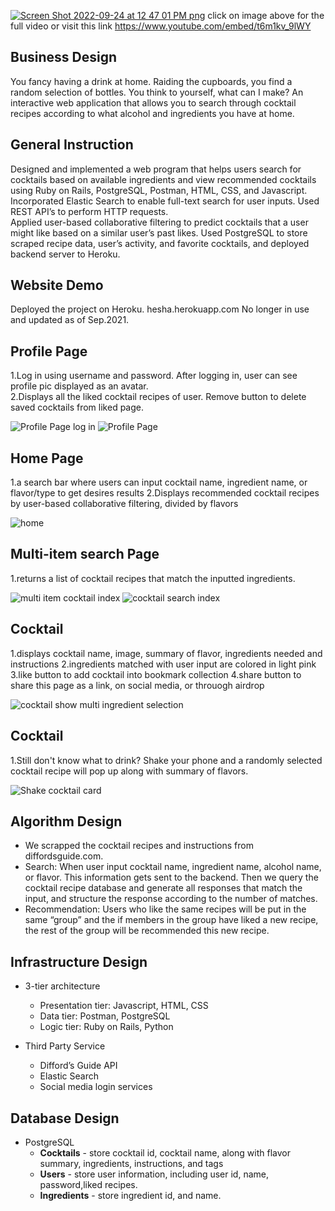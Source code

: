 [![Screen Shot 2022-09-24 at 12 47 01 PM png](https://user-images.githubusercontent.com/71961955/192116058-29259615-6fa8-4a31-bf71-ab7a9673ad0e.png)](https://www.youtube.com/embed/t6m1kv_9lWY)
click on image above for the full video or visit this link https://www.youtube.com/embed/t6m1kv_9lWY
## Business Design
You fancy having a drink at home. Raiding the cupboards, you find a random selection of bottles. You think to yourself, what can I make?
An interactive web application that allows you to search through cocktail recipes according to what alcohol and ingredients you have at home.

## General Instruction
 Designed and implemented a web program that helps users search for cocktails based on available ingredients and view recommended cocktails using Ruby on Rails, PostgreSQL, Postman, HTML, CSS, and Javascript.
  Incorporated Elastic Search to enable full-text search for user inputs. Used REST API’s to perform HTTP requests.	 	
Applied user-based collaborative filtering to predict cocktails that a user might like based on a similar user’s past likes.
 Used PostgreSQL to store scraped recipe data, user’s activity, and favorite cocktails, and deployed backend server to Heroku. 	

## Website Demo
Deployed the project on Heroku. hesha.herokuapp.com
No longer in use and updated as of Sep.2021. 

## Profile Page 
1.Log in using username and password. After logging in, user can see profile pic displayed as an avatar.    
      2.Displays all the liked cocktail recipes of user. Remove button to delete saved cocktails from liked page. 

![Profile Page log in ](https://user-images.githubusercontent.com/71961955/192122061-a24ed955-0db2-4f83-98dc-d3d3210ab83d.png)
![Profile Page](https://user-images.githubusercontent.com/71961955/192122066-7dd7f845-094b-4b2f-a94b-7d9ef025e112.png)


## Home Page 
1.a search bar where users can input cocktail name, ingredient name, or flavor/type to get desires results
2.Displays recommended cocktail recipes by user-based collaborative filtering, divided by flavors

![home ](https://user-images.githubusercontent.com/71961955/192122233-b1a48b4b-ff32-4e73-8233-06ef44059894.png)

## Multi-item search Page
1.returns a list of cocktail recipes that match the inputted ingredients.

![multi item cocktail index](https://user-images.githubusercontent.com/71961955/192122274-21090c6b-e2d7-433b-8c83-74f93cc88966.png)
![cocktail search index](https://user-images.githubusercontent.com/71961955/192122288-06080895-2f8a-4496-9816-bac97fd03ea5.png)


## Cocktail
1.displays cocktail name, image, summary of flavor, ingredients needed and instructions
2.ingredients matched with user input are colored in light pink
3.like button to add cocktail into bookmark collection 
4.share button to share this page as a link, on social media, or throuogh airdrop

![cocktail show multi ingredient selection](https://user-images.githubusercontent.com/71961955/192121449-8f0f6106-59f6-44d8-88b5-bf956d3645da.png)

## Cocktail
1.Still don't know what to drink? Shake your phone and a randomly selected cocktail recipe will pop up along with summary of flavors. 

![Shake cocktail card](https://user-images.githubusercontent.com/71961955/192121446-3bc3ce0d-0c97-4ace-93f3-3e5550fc3278.png)

## Algorithm Design
- We scrapped the cocktail recipes and instructions from diffordsguide.com.
- Search: When user input cocktail name, ingredient name, alcohol name, or flavor. This information gets sent to the backend. Then we query the cocktail recipe database and generate all responses that match the input, and structure the response according to the number of matches.
- Recommendation: Users who like the same recipes will be put in the same “group” and the if members in the group have liked a new recipe, the rest of the group will be recommended this new recipe. 

## Infrastructure Design
- 3-tier architecture
   * Presentation tier: Javascript, HTML, CSS
   * Data tier: Postman, PostgreSQL
   * Logic tier: Ruby on Rails, Python

- Third Party Service
   * Difford’s Guide API
   * Elastic Search
   * Social media login services

## Database Design
- PostgreSQL
   * **Cocktails** - store cocktail id, cocktail name, along with flavor summary, ingredients, instructions, and tags
   * **Users** - store user information, including user id,  name, password,liked recipes.
   * **Ingredients** - store ingredient id, and name.





